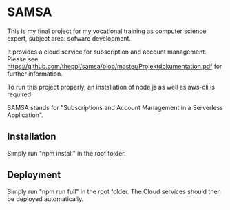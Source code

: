 # SAMSA

This is my final project for my vocational training as computer science expert, subject area: sofware development. 

It provides a cloud service for subscription and account management. Please see https://github.com/theppi/samsa/blob/master/Projektdokumentation.pdf for further information.

To run this project properly, an installation of node.js as well as aws-cli is required.

SAMSA stands for "Subscriptions and Account Management in a Serverless Application".

## Installation
Simply run "npm install" in the root folder.

## Deployment
Simply run "npm run full" in the root folder. The Cloud services should then be deployed automatically.
